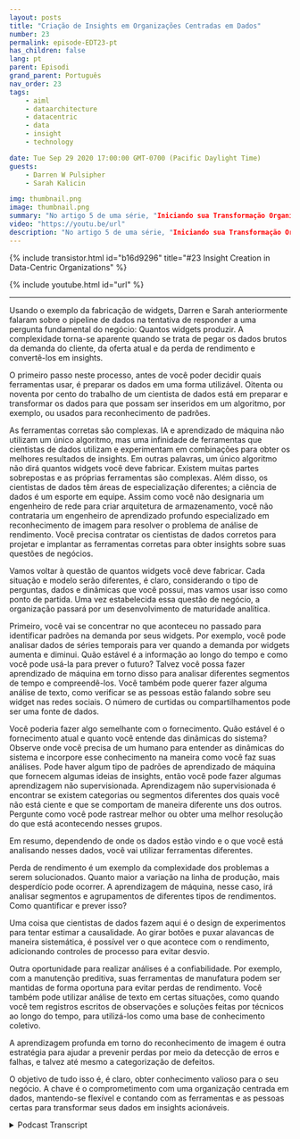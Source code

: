 ```yaml
---
layout: posts
title: "Criação de Insights em Organizações Centradas em Dados"
number: 23
permalink: episode-EDT23-pt
has_children: false
lang: pt
parent: Episodi
grand_parent: Português
nav_order: 23
tags:
    - aiml
    - dataarchitecture
    - datacentric
    - data
    - insight
    - technology

date: Tue Sep 29 2020 17:00:00 GMT-0700 (Pacific Daylight Time)
guests:
    - Darren W Pulsipher
    - Sarah Kalicin

img: thumbnail.png
image: thumbnail.png
summary: "No artigo 5 de uma série, "Iniciando sua Transformação Organizacional para se Tornar Orientada a Dados", Sarah Kalicin, Cientista de Dados Líder, Intel, e Darren Pulsipher, Arquiteto Chefe de Soluções, Setor Público, Intel, discutem como criar insights usando IA e aprendizado de máquina em uma organização orientada a dados."
video: "https://youtu.be/url"
description: "No artigo 5 de uma série, "Iniciando sua Transformação Organizacional para se Tornar Orientada a Dados", Sarah Kalicin, Cientista de Dados Líder, Intel, e Darren Pulsipher, Arquiteto Chefe de Soluções, Setor Público, Intel, discutem como criar insights usando IA e aprendizado de máquina em uma organização orientada a dados."
---
```


<div>
{% include transistor.html id="b16d9296" title="#23 Insight Creation in Data-Centric Organizations" %}

{% include youtube.html id="url" %}
</div>

---

Usando o exemplo da fabricação de widgets, Darren e Sarah anteriormente falaram sobre o pipeline de dados na tentativa de responder a uma pergunta fundamental do negócio: Quantos widgets produzir. A complexidade torna-se aparente quando se trata de pegar os dados brutos da demanda do cliente, da oferta atual e da perda de rendimento e convertê-los em insights.

O primeiro passo neste processo, antes de você poder decidir quais ferramentas usar, é preparar os dados em uma forma utilizável. Oitenta ou noventa por cento do trabalho de um cientista de dados está em preparar e transformar os dados para que possam ser inseridos em um algoritmo, por exemplo, ou usados para reconhecimento de padrões.

As ferramentas corretas são complexas. IA e aprendizado de máquina não utilizam um único algoritmo, mas uma infinidade de ferramentas que cientistas de dados utilizam e experimentam em combinações para obter os melhores resultados de insights. Em outras palavras, um único algoritmo não dirá quantos widgets você deve fabricar. Existem muitas partes sobrepostas e as próprias ferramentas são complexas. Além disso, os cientistas de dados têm áreas de especialização diferentes; a ciência de dados é um esporte em equipe. Assim como você não designaria um engenheiro de rede para criar arquitetura de armazenamento, você não contrataria um engenheiro de aprendizado profundo especializado em reconhecimento de imagem para resolver o problema de análise de rendimento. Você precisa contratar os cientistas de dados corretos para projetar e implantar as ferramentas corretas para obter insights sobre suas questões de negócios.

Vamos voltar à questão de quantos widgets você deve fabricar. Cada situação e modelo serão diferentes, é claro, considerando o tipo de perguntas, dados e dinâmicas que você possui, mas vamos usar isso como ponto de partida. Uma vez estabelecida essa questão de negócio, a organização passará por um desenvolvimento de maturidade analítica.

Primeiro, você vai se concentrar no que aconteceu no passado para identificar padrões na demanda por seus widgets. Por exemplo, você pode analisar dados de séries temporais para ver quando a demanda por widgets aumenta e diminui. Quão estável é a informação ao longo do tempo e como você pode usá-la para prever o futuro? Talvez você possa fazer aprendizado de máquina em torno disso para analisar diferentes segmentos de tempo e compreendê-los. Você também pode querer fazer alguma análise de texto, como verificar se as pessoas estão falando sobre seu widget nas redes sociais. O número de curtidas ou compartilhamentos pode ser uma fonte de dados.

Você poderia fazer algo semelhante com o fornecimento. Quão estável é o fornecimento atual e quanto você entende das dinâmicas do sistema? Observe onde você precisa de um humano para entender as dinâmicas do sistema e incorpore esse conhecimento na maneira como você faz suas análises. Pode haver algum tipo de padrões de aprendizado de máquina que fornecem algumas ideias de insights, então você pode fazer algumas aprendizagem não supervisionada. Aprendizagem não supervisionada é encontrar se existem categorias ou segmentos diferentes dos quais você não está ciente e que se comportam de maneira diferente uns dos outros. Pergunte como você pode rastrear melhor ou obter uma melhor resolução do que está acontecendo nesses grupos.

Em resumo, dependendo de onde os dados estão vindo e o que você está analisando nesses dados, você vai utilizar ferramentas diferentes.

Perda de rendimento é um exemplo da complexidade dos problemas a serem solucionados. Quanto maior a variação na linha de produção, mais desperdício pode ocorrer. A aprendizagem de máquina, nesse caso, irá analisar segmentos e agrupamentos de diferentes tipos de rendimentos. Como quantificar e prever isso?

Uma coisa que cientistas de dados fazem aqui é o design de experimentos para tentar estimar a causalidade. Ao girar botões e puxar alavancas de maneira sistemática, é possível ver o que acontece com o rendimento, adicionando controles de processo para evitar desvio.

Outra oportunidade para realizar análises é a confiabilidade. Por exemplo, com a manutenção preditiva, suas ferramentas de manufatura podem ser mantidas de forma oportuna para evitar perdas de rendimento. Você também pode utilizar análise de texto em certas situações, como quando você tem registros escritos de observações e soluções feitas por técnicos ao longo do tempo, para utilizá-los como uma base de conhecimento coletivo.

A aprendizagem profunda em torno do reconhecimento de imagem é outra estratégia para ajudar a prevenir perdas por meio da detecção de erros e falhas, e talvez até mesmo a categorização de defeitos.

O objetivo de tudo isso é, é claro, obter conhecimento valioso para o seu negócio. A chave é o comprometimento com uma organização centrada em dados, mantendo-se flexível e contando com as ferramentas e as pessoas certas para transformar seus dados em insights acionáveis.



<details>
<summary> Podcast Transcript </summary>

<p></p>

</details>
